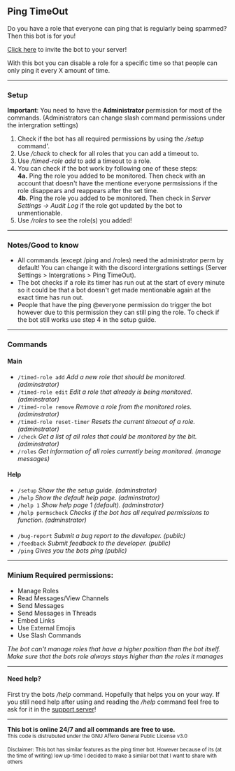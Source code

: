 ## Ping TimeOut

Do you have a role that everyone can ping that is regularly being spammed? Then this bot is for you! 

[Click here](https://discord.com/api/oauth2/authorize?client_id=1142452590685200565&permissions=275213716480&scope=bot%20applications.commands) to invite the bot to your server!


With this bot you can disable a role for a specific time so that people can only ping it every X amount of time.

---

### Setup
**Important**: You need to have the __Administrator__ permission for most of the commands. (Administrators can change slash command permissions under the intergration settings)
            
1. Check if the bot has all required permissions by using the _/setup_ command'.
2.  Use _/check_ to check for all roles that you can add a timeout to. 
3.  Use _/timed-role add_ to add a timeout to a role.
4. You can check if the bot work by following one of these steps: <br>
**4a.** Ping the role you added to be monitored. Then check with an account that doesn't have the mentione everyone permsissions if the role disappears and reappears after the set time. <br>
**4b.** Ping the role you added to be monitored. Then check in _Server Settings -> Audit Log_ if the role got updated by the bot to unmentionable.
5. Use _/roles_ to see the role(s) you added!

---
### Notes/Good to know
- All commands (except /ping and /roles) need the administrator perm by default! You can change it with the discord intergrations settings (Server Settings > Intergrations > Ping TimeOut).
- The bot checks if a role its timer has run out at the start of every minute so it could be that a bot doesn't get made mentionable again at the exact time has run out.
- People that have the ping @everyone permission do trigger the bot however due to this permission they can still ping the role. To check if the bot still works use step 4 in the setup guide.

---

### Commands
#### Main
- `/timed-role add` *Add a new role that should be monitored. (adminstrator)*
- `/timed-role edit` *Edit a role that already is being monitored. (adminstrator)*
- `/timed-role remove` *Remove a role from the monitored roles. (adminstrator)*
- `/timed-role reset-timer` *Resets the current timeout of a role. (adminstrator)*
- `/check` *Get a list of all roles that could be monitored by the bit. (adminstrator)*
- `/roles` *Get information of all roles currently being monitored. (manage messages)*
#### Help

- `/setup` *Show the the setup guide. (adminstrator)*
- `/help` *Show the default help page. (adminstrator)*
- `/help 1` *Show help page 1 (default). (adminstrator)*
- `/help permscheck` *Checks if the bot has all required permissions to function. (adminstrator)*
####
- `/bug-report` *Submit a bug report to the developer. (public)*
- `/feedback` *Submit feedback to the developer. (public)*
- `/ping` *Gives you the bots ping (public)*

---

### Minium Required permissions:
- Manage Roles
- Read Messages/View Channels
- Send Messages
- Send Messages in Threads
- Embed Links
- Use External Emojis
- Use Slash Commands


_The bot can't manage roles that have a higher position than the bot itself. Make sure that the bots role always stays higher than the roles it manages_

---

#### Need help?

First try the bots _/help_ command. Hopefully that helps you on your way.
If you still need help after using and reading the _/help_ command feel free to ask for it in the [support server](https://sixie.xyz/sixie-discord)!

---

__This bot is online 24/7 and all commands are free to use.__
<br>
<sub>This code is distrubuted under the GNU Affero General Public License v3.0</sub>
<br><br>
<sup>Disclaimer: This bot has similar features as the ping timer bot. However because of its (at the time of writing) low up-time I decided to make a similar bot that I want to share with others </sup>
